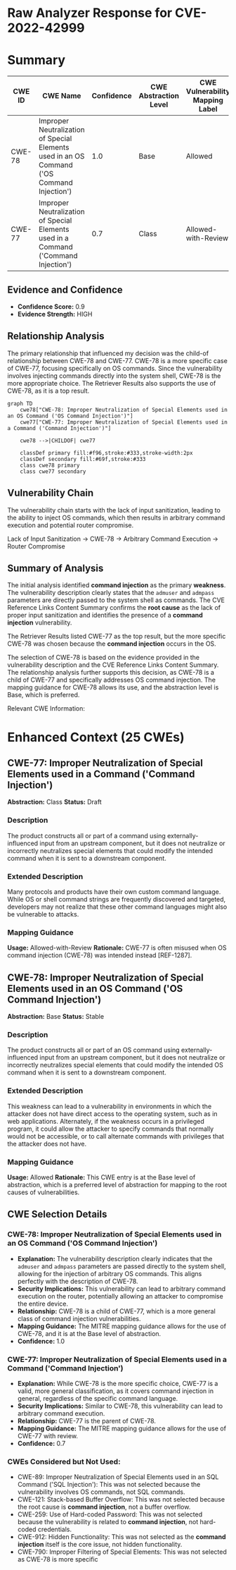 # Raw Analyzer Response for CVE-2022-42999

# Summary
| CWE ID | CWE Name | Confidence | CWE Abstraction Level | CWE Vulnerability Mapping Label | CWE-Vulnerability Mapping Notes |
|---|---|---|---|---|---|
| CWE-78 | Improper Neutralization of Special Elements used in an OS Command ('OS Command Injection') | 1.0 | Base | Allowed | Primary CWE |
| CWE-77 | Improper Neutralization of Special Elements used in a Command ('Command Injection') | 0.7 | Class | Allowed-with-Review | Secondary Candidate |

## Evidence and Confidence

*   **Confidence Score:** 0.9
*   **Evidence Strength:** HIGH

## Relationship Analysis
The primary relationship that influenced my decision was the child-of relationship between CWE-78 and CWE-77. CWE-78 is a more specific case of CWE-77, focusing specifically on OS commands. Since the vulnerability involves injecting commands directly into the system shell, CWE-78 is the more appropriate choice. The Retriever Results also supports the use of CWE-78, as it is a top result.

```mermaid
graph TD
    cwe78["CWE-78: Improper Neutralization of Special Elements used in an OS Command ('OS Command Injection')"]
    cwe77["CWE-77: Improper Neutralization of Special Elements used in a Command ('Command Injection')"]

    cwe78 -->|CHILDOF| cwe77

    classDef primary fill:#f96,stroke:#333,stroke-width:2px
    classDef secondary fill:#69f,stroke:#333
    class cwe78 primary
    class cwe77 secondary
```

## Vulnerability Chain
The vulnerability chain starts with the lack of input sanitization, leading to the ability to inject OS commands, which then results in arbitrary command execution and potential router compromise.

Lack of Input Sanitization -> CWE-78 -> Arbitrary Command Execution -> Router Compromise

## Summary of Analysis
The initial analysis identified **command injection** as the primary **weakness**. The vulnerability description clearly states that the `admuser` and `admpass` parameters are directly passed to the system shell as commands. The CVE Reference Links Content Summary confirms the **root cause** as the lack of proper input sanitization and identifies the presence of a **command injection** vulnerability.

The Retriever Results listed CWE-77 as the top result, but the more specific CWE-78 was chosen because the **command injection** occurs in the OS.

The selection of CWE-78 is based on the evidence provided in the vulnerability description and the CVE Reference Links Content Summary. The relationship analysis further supports this decision, as CWE-78 is a child of CWE-77 and specifically addresses OS command injection. The mapping guidance for CWE-78 allows its use, and the abstraction level is Base, which is preferred.

Relevant CWE Information:

# Enhanced Context (25 CWEs)

## CWE-77: Improper Neutralization of Special Elements used in a Command ('Command Injection')
**Abstraction:** Class
**Status:** Draft

### Description
The product constructs all or part of a command using externally-influenced input from an upstream component, but it does not neutralize or incorrectly neutralizes special elements that could modify the intended command when it is sent to a downstream component.

### Extended Description
Many protocols and products have their own custom command language. While OS or shell command strings are frequently discovered and targeted, developers may not realize that these other command languages might also be vulnerable to attacks.

### Mapping Guidance
**Usage:** Allowed-with-Review
**Rationale:** CWE-77 is often misused when OS command injection (CWE-78) was intended instead [REF-1287].

## CWE-78: Improper Neutralization of Special Elements used in an OS Command ('OS Command Injection')
**Abstraction:** Base
**Status:** Stable

### Description
The product constructs all or part of an OS command using externally-influenced input from an upstream component, but it does not neutralize or incorrectly neutralizes special elements that could modify the intended OS command when it is sent to a downstream component.

### Extended Description
This weakness can lead to a vulnerability in environments in which the attacker does not have direct access to the operating system, such as in web applications. Alternately, if the weakness occurs in a privileged program, it could allow the attacker to specify commands that normally would not be accessible, or to call alternate commands with privileges that the attacker does not have.

### Mapping Guidance
**Usage:** Allowed
**Rationale:** This CWE entry is at the Base level of abstraction, which is a preferred level of abstraction for mapping to the root causes of vulnerabilities.

## CWE Selection Details

### CWE-78: Improper Neutralization of Special Elements used in an OS Command ('OS Command Injection')
*   **Explanation:** The vulnerability description clearly indicates that the `admuser` and `admpass` parameters are passed directly to the system shell, allowing for the injection of arbitrary OS commands. This aligns perfectly with the description of CWE-78.
*   **Security Implications:** This vulnerability can lead to arbitrary command execution on the router, potentially allowing an attacker to compromise the entire device.
*   **Relationship:** CWE-78 is a child of CWE-77, which is a more general class of command injection vulnerabilities.
*   **Mapping Guidance:** The MITRE mapping guidance allows for the use of CWE-78, and it is at the Base level of abstraction.
*   **Confidence:** 1.0

### CWE-77: Improper Neutralization of Special Elements used in a Command ('Command Injection')
*   **Explanation:** While CWE-78 is the more specific choice, CWE-77 is a valid, more general classification, as it covers command injection in general, regardless of the specific command language.
*   **Security Implications:** Similar to CWE-78, this vulnerability can lead to arbitrary command execution.
*   **Relationship:** CWE-77 is the parent of CWE-78.
*   **Mapping Guidance:** The MITRE mapping guidance allows for the use of CWE-77 with review.
*   **Confidence:** 0.7

### CWEs Considered but Not Used:
*   CWE-89: Improper Neutralization of Special Elements used in an SQL Command ('SQL Injection'): This was not selected because the vulnerability involves OS commands, not SQL commands.
*   CWE-121: Stack-based Buffer Overflow: This was not selected because the root cause is **command injection**, not a buffer overflow.
*   CWE-259: Use of Hard-coded Password: This was not selected because the vulnerability is related to **command injection**, not hard-coded credentials.
*   CWE-912: Hidden Functionality: This was not selected as the **command injection** itself is the core issue, not hidden functionality.
*   CWE-790: Improper Filtering of Special Elements: This was not selected as CWE-78 is more specific